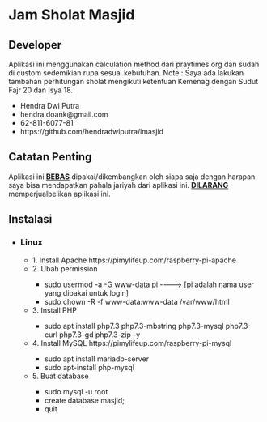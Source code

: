 <h1>Jam Sholat Masjid</h1>

<h2>Developer</h2>
Aplikasi ini menggunakan calculation method dari praytimes.org dan sudah di custom sedemikian rupa sesuai kebutuhan. Note : Saya ada lakukan tambahan perhitungan sholat mengikuti ketentuan Kemenag dengan Sudut Fajr 20 dan Isya 18.
<ul>
<li> Hendra Dwi Putra</li>
<li> hendra.doank@gmail.com</li> 
<li> 62-811-6077-81</li>                  
<li> https://github.com/hendradwiputra/imasjid</li>
</ul>

<h2>Catatan Penting</h2>
<p>Aplikasi ini <strong><u>BEBAS</u></strong> dipakai/dikembangkan oleh siapa saja dengan harapan saya bisa mendapatkan pahala jariyah dari aplikasi ini. <strong><u>DILARANG</u></strong> memperjualbelikan aplikasi ini.

<h2>Instalasi</h2>
<ul>
  <li><h3>Linux</h3></li>
    <ul>
      <li>1. Install Apache https://pimylifeup.com/raspberry-pi-apache</li>
      <li>2. Ubah permission</li>
      <ul>
        <li>sudo usermod -a -G www-data pi ----> [pi adalah nama user yang dipakai untuk login]</li>
        <li>sudo chown -R -f www-data:www-data /var/www/html</li>
      </ul>
      <li>3. Install PHP</li>
      <ul>
        <li>sudo apt install php7.3 php7.3-mbstring php7.3-mysql php7.3-curl php7.3-gd php7.3-zip -y</li>
      </ul>
      <li>4. Install MySQL https://pimylifeup.com/raspberry-pi-mysql</li>
      <ul>
        <li>sudo apt install mariadb-server</li>
        <li>sudo apt-install php-mysql</li>
      </ul>
      <li>5. Buat database</li>
      <ul>
        <li>sudo mysql -u root</li>
        <li>create database masjid;</li>
        <li>quit</li>
      </ul>
    </ul>
</ul>
